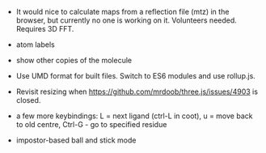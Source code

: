 
- It would nice to calculate maps from a reflection file (mtz)
  in the browser, but currently no one is working on it. Volunteers needed.
  Requires 3D FFT.

- atom labels

- show other copies of the molecule

- Use UMD format for built files. Switch to ES6 modules and use rollup.js.

- Revisit resizing when https://github.com/mrdoob/three.js/issues/4903
  is closed.

- a few more keybindings:
  L = next ligand (ctrl-L in coot),
  u = move back to old centre,
  Ctrl-G - go to specified residue

- impostor-based ball and stick mode
